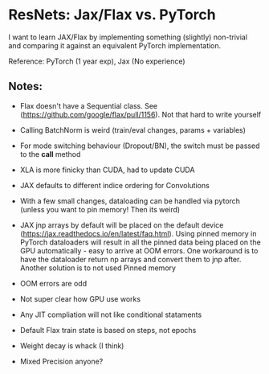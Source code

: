 # ResNets: Jax/Flax vs. PyTorch 

I want to learn JAX/Flax by implementing something (slightly) non-trivial and comparing it against an equivalent PyTorch implementation.

Reference: PyTorch (1 year exp), Jax (No experience)

## Notes:
- Flax doesn't have a Sequential class. See (https://github.com/google/flax/pull/1156). Not that hard to write yourself
- Calling BatchNorm is weird (train/eval changes, params + variables)

- For mode switching behaviour (Dropout/BN), the switch must be passed to the __call__ method 

- XLA is more finicky than CUDA, had to update CUDA

- JAX defaults to different indice ordering for Convolutions

- With a few small changes, dataloading can be handled via pytorch  (unless you want to pin memory! Then its weird)

- JAX jnp arrays by default will be placed on the default device (https://jax.readthedocs.io/en/latest/faq.html). Using pinned memory in PyTorch dataloaders will result in all the pinned data being placed on the GPU automatically - easy to arrive at OOM errors. One workaround is to have the dataloader return np arrays and convert them to jnp after. Another solution is to not used Pinned memory 

- OOM errors are odd

- Not super clear how GPU use works

- Any JIT compliation will not like conditional stataments

- Default Flax train state is based on steps, not epochs

- Weight decay is whack (I think)

- Mixed Precision anyone?
